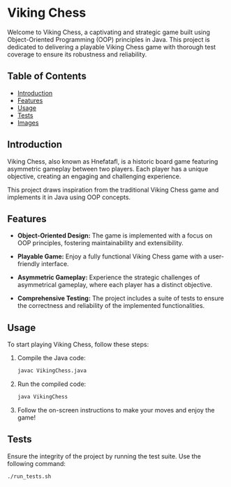 # Viking Chess

Welcome to Viking Chess, a captivating and strategic game built using Object-Oriented Programming (OOP) principles in Java. This project is dedicated to delivering a playable Viking Chess game with thorough test coverage to ensure its robustness and reliability.

## Table of Contents

- [Introduction](#introduction)
- [Features](#features)
- [Usage](#usage)
- [Tests](#tests)
- [Images](#images)

## Introduction

Viking Chess, also known as Hnefatafl, is a historic board game featuring asymmetric gameplay between two players. Each player has a unique objective, creating an engaging and challenging experience.

This project draws inspiration from the traditional Viking Chess game and implements it in Java using OOP concepts.

## Features

- **Object-Oriented Design:** The game is implemented with a focus on OOP principles, fostering maintainability and extensibility.

- **Playable Game:** Enjoy a fully functional Viking Chess game with a user-friendly interface.

- **Asymmetric Gameplay:** Experience the strategic challenges of asymmetrical gameplay, where each player has a distinct objective.

- **Comprehensive Testing:** The project includes a suite of tests to ensure the correctness and reliability of the implemented functionalities.

## Usage

To start playing Viking Chess, follow these steps:

1. Compile the Java code:

    ```bash
    javac VikingChess.java
    ```

2. Run the compiled code:

    ```bash
    java VikingChess
    ```

3. Follow the on-screen instructions to make your moves and enjoy the game!

## Tests

Ensure the integrity of the project by running the test suite. Use the following command:

```bash
./run_tests.sh



